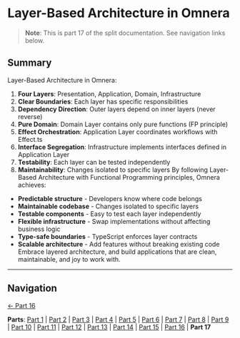 # Layer-Based Architecture in Omnera

> **Note**: This is part 17 of the split documentation. See navigation links below.

## Summary

Layer-Based Architecture in Omnera:

1. **Four Layers**: Presentation, Application, Domain, Infrastructure
2. **Clear Boundaries**: Each layer has specific responsibilities
3. **Dependency Direction**: Outer layers depend on inner layers (never reverse)
4. **Pure Domain**: Domain Layer contains only pure functions (FP principle)
5. **Effect Orchestration**: Application Layer coordinates workflows with Effect.ts
6. **Interface Segregation**: Infrastructure implements interfaces defined in Application Layer
7. **Testability**: Each layer can be tested independently
8. **Maintainability**: Changes isolated to specific layers
   By following Layer-Based Architecture with Functional Programming principles, Omnera achieves:

- **Predictable structure** - Developers know where code belongs
- **Maintainable codebase** - Changes isolated to specific layers
- **Testable components** - Easy to test each layer independently
- **Flexible infrastructure** - Swap implementations without affecting business logic
- **Type-safe boundaries** - TypeScript enforces layer contracts
- **Scalable architecture** - Add features without breaking existing code
  Embrace layered architecture, and build applications that are clean, maintainable, and joy to work with.

---

## Navigation

[← Part 16](./16-resources-and-references.md)

**Parts**: [Part 1](./01-start.md) | [Part 2](./02-overview.md) | [Part 3](./03-what-is-layer-based-architecture.md) | [Part 4](./04-why-layer-based-architecture-for-omnera.md) | [Part 5](./05-omneras-four-layers.md) | [Part 6](./06-layer-1-presentation-layer-uiapi.md) | [Part 7](./07-layer-2-application-layer-use-casesorchestration.md) | [Part 8](./08-layer-3-domain-layer-business-logic.md) | [Part 9](./09-layer-4-infrastructure-layer-external-services.md) | [Part 10](./10-layer-communication-patterns.md) | [Part 11](./11-integration-with-functional-programming.md) | [Part 12](./12-testing-layer-based-architecture.md) | [Part 13](./13-file-structure.md) | [Part 14](./14-best-practices.md) | [Part 15](./15-common-pitfalls.md) | [Part 16](./16-resources-and-references.md) | **Part 17**
